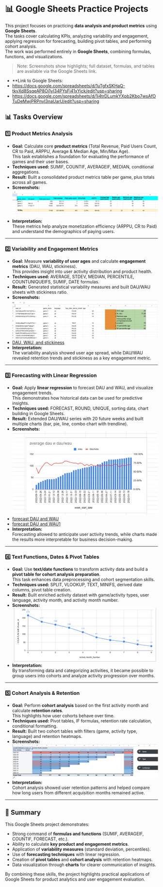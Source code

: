 # 📊 Google Sheets Practice Projects

This project focuses on practicing **data analysis and product metrics** using **Google Sheets**.  
The tasks cover calculating KPIs, analyzing variability and engagement, applying regression for forecasting, building pivot tables, and performing cohort analysis.  
The work was performed entirely in **Google Sheets**, combining formulas, functions, and visualizations.  


> Note: Screenshots show highlights; full dataset, formulas, and tables are available via the Google Sheets link.
- **Link to Google Sheets:
- https://docs.google.com/spreadsheets/d/1uTgfxSKHaQ-tkvXd8SsqeAP8Oi1yI34PYsFj41xYick/edit?usp=sharing
- https://docs.google.com/spreadsheets/d/1i4trDLumkYXpb2Kbo7wsAfOTuDeMwjPRPnyI3naUarU/edit?usp=sharing
 

## 📊 Tasks Overview  

### 1️⃣ Product Metrics Analysis
- **Goal:** Calculate core **product metrics** (Total Revenue, Paid Users Count, CR to Paid, ARPPU, Average & Median Age, Min/Max Age).  
This task establishes a foundation for evaluating the performance of games and their user bases.  
- **Techniques used:** SUMIF, COUNTIF, AVERAGEIF, MEDIAN, conditional aggregations.  
- **Result:** Built a consolidated product metrics table per game, plus totals across all games.  
- **Screenshots:** ![Product Metrics](assets/task1.png)
- **Interpretation:**  
These metrics help analyze monetization efficiency (ARPPU, CR to Paid) and understand the demographics of paying users.  

---

### 2️⃣ Variability and Engagement Metrics  
- **Goal:** Measure **variability of user ages** and calculate **engagement metrics** (DAU, WAU, stickiness).  
This provides insight into user activity distribution and product health.  
- **Techniques used:** AVERAGE, STDEV, MEDIAN, PERCENTILE, COUNTUNIQUEIFS, SUMIF, DATE formulas.  
- **Result:** Generated statistical variability measures and built DAU/WAU sheets with stickiness ratio.  
- **Screenshots:** ![Engagement Analysis](assets/task2.png)
- [DAU, WAU, and stickiness](assets/task2.1.png)
- **Interpretation:**  
The variability analysis showed user age spread, while DAU/WAU revealed retention trends and stickiness as a key engagement metric.  

---

### 3️⃣ Forecasting with Linear Regression  
- **Goal:** Apply **linear regression** to forecast DAU and WAU, and visualize engagement trends.  
This demonstrates how historical data can be used for predictive insights.  
- **Techniques used:** FORECAST, ROUND, UNIQUE, sorting data, chart building in Google Sheets.  
- **Result:** Extended DAU/WAU series with 20 future weeks and built multiple charts (bar, pie, line, combo chart with trendline).  
- **Screenshots:** ![combo chart](assets/task3.png)
- [forecast DAU and WAU](assets/task3.1.png)
- [forecast DAU and WAU1](assets/task3.2.png)
- **Interpretation:**  
Forecasting allowed to anticipate user activity trends, while charts made the results more interpretable for business decision-making.  

---

### 4️⃣ Text Functions, Dates & Pivot Tables
- **Goal:** Use **text/date functions** to transform activity data and build a **pivot table for cohort analysis preparation**.  
This task enhances data preprocessing and cohort segmentation skills.  
- **Techniques used:** SPLIT, VLOOKUP, TEXT, MINIFS, derived date columns, pivot table creation.  
- **Result:** Built enriched activity dataset with game/activity types, user language, activity month, and activity month number.  
- **Screenshots:** ![line charts](assets/task4.png)
- **Interpretation:**  
By transforming data and categorizing activities, it became possible to group users into cohorts and analyze activity progression over months.  

---

### 5️⃣ Cohort Analysis & Retention
- **Goal:** Perform **cohort analysis** based on the first activity month and calculate **retention rates**.  
This highlights how user cohorts behave over time.  
- **Techniques used:** Pivot tables, IF formulas, retention rate calculation, conditional formatting.  
- **Result:** Built two cohort tables with filters (game, activity type, language) and retention heatmaps.  
- **Screenshots:** ![cohort table](assets/task5.png)
- **Interpretation:**  
Cohort analysis showed user retention patterns and helped compare how long users from different acquisition months remained active.  

---

## 📌 Summary
This Google Sheets project demonstrates:  
- Strong command of **formulas and functions** (SUMIF, AVERAGEIF, COUNTIF, FORECAST, etc.).  
- Ability to calculate **key product and engagement metrics**.  
- Application of **variability measures** (standard deviation, percentiles).  
- Use of **forecasting techniques** with linear regression.  
- Creation of **pivot tables** and **cohort analysis** with retention heatmaps.  
- Data visualization through **charts** for clearer communication of insights.  

By combining these skills, the project highlights practical applications of Google Sheets for product analytics and user engagement evaluation.  
